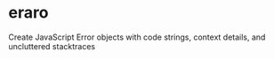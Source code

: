eraro
=====

Create JavaScript Error objects with code strings, context details, and uncluttered stacktraces
